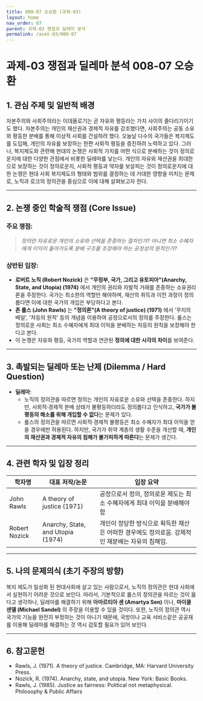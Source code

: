 ```yaml
---
title: 008-07 오승환 (과제-03)
layout: home
nav_order: 07
parent: 과제-03 쟁점과 딜레마 분석
permalink: /asmt-03/008-07
---
```


# 과제-03 쟁점과 딜레마 분석 008-07 오승환 

## 1. 관심 주제 및 일반적 배경

자본주의와 사회주의라는 이데올로기는 곧 자유와 평등라는 가치 사이의 줄다리기이기도 했다. 자본주의는 개인의 재산권과 경제적 자유를 강조했다면, 사회주의는 공동 소유와 평등한 분배를 통해 이상적 사회를 건설하려 했다. 오늘날 다수의 국가들은 복지제도를 도입해, 개인의 자유를 보장하는 한편 사회적 평등을 증진하려 노력하고 있다. 그러나, 복지제도와 관련해 현대의 논쟁은 사회적 가치를 어떤 식으로 분배하는 것이 정의로운지에 대한 다양한 관점에서 비롯한 딜레마를 낳는다. 개인의 자유와 재산권을 최대한으로 보장하는 것이 정의로운지, 사회적 평등과 약자를 보살피는 것이 정의로운지에 대한 논쟁은 현대 사회 복지제도의 형태와 범위를 결정하는 데 거대한 영향을 미치는 문제로, 노직과 로크의 정의관을 중심으로 이에 대해 살펴보고자 한다.

---

## 2. 논쟁 중인 학술적 쟁점 (Core Issue)

### 주요 쟁점:  

> *정의란 자유로운 개인의 소유와 선택을 존중하는 절차인가? 아니면 최소 수혜자에게 이익이 돌아가도록 분배 구조를 조정해야 하는 공정성의 원칙인가?*

### 상반된 입장:
- **로버트 노직 (Robert Nozick)** 은 **"무정부, 국가, 그리고 유토피아"(Anarchy, State, and Utopia) (1974)** 에서 개인의 권리와 자발적 거래를 존중하는 소유권리론을 주장한다. 국가는 최소한의 역할만 해야하며, 재산의 취득과 이전 과정이 정의롭다면 이에 대한 국가의 개입은 부당하다고 본다.
- **존 롤스 (John Rawls)** 는 **"정의론"(A theory of justice) (1971)** 에서 '무지의 베일', '차등의 원칙' 등의 개념을 이용하여 공정으로서의 정의를 주장한다. 롤스는 정의로운 사회는 최소 수혜자에게 최대 이익을 분배하는 차등의 원칙을 보장해야 한다고 본다.
- 이 논쟁은 자유와 평등, 국가의 역할과 연관된 **정의에 대한 시각의 차이**를 보여준다.

---

## 3. 촉발되는 딜레마 또는 난제 (Dilemma / Hard Question)

- **딜레마**: 
  - 노직의 정의관을 따르면 정의는 개인의 자유로운 소유와 선택을 존중한다. 하지만, 사회적·경제적 분배 상태가 불평등하더라도 정의롭다고 인식하고, **국가가 불평등의 해소를 위해 개입할 수 없다**는 문제가 있다.
  - 롤스의 정의관을 따르면 사회적·경제적 불평등은 최소 수혜자가 최대 이익을 얻을 경우에만 허용된다. 하지만, 국가가 취약 계층의 생활 수준을 개선할 때, **개인의 재산권과 경제적 자유의 침해가 불가피하게 따른다**는 문제가 생긴다. 

---

## 4. 관련 학자 및 입장 정리

| 학자명             | 대표 저작/논문                                   | 입장 요약 |
|--------------------|---------------------------------------------------|-----------|
|  John Rawls  |    A theory of justice (1971)        | 공정으로서 정의, 정의로운 제도는 최소 수혜자에게 최대 이익을 분배해야함 |
|  Robert Nozick  |    Anarchy, State, and Utopia (1974)        | 개인이 정당한 방식으로 획득한 재산은 어떠한 경우에도 정의로움. 강제적인 재분배는 자유의 침해임. |


---

## 5. 나의 문제의식 (초기 주장의 방향)

복지 제도가 일상화 된 현대사회에 살고 있는 사람으로서, 노직의 정의관은 현대 사회에서 실현하기 어려운 것으로 보인다. 따라서, 기본적으로 롤스의 정의관을 따르는 것이 옳다고 생각하나, 딜레마를 해결하기 위해 **아마르티아 센 (Amartya Sen)** 이나, **마이클 샌델 (Michael Sandel)** 의 주장을 이용할 수 있을 것이다. 또한, 노직의 정의관 역시 국가의 기능을 완전히 부정하는 것이 아니기 때문에, 국방이나 교육 서비스같은 공공재를 이용해 딜레마를 해결하는 것 역시 검토할 필요가 있어 보인다. 

---

## 6. 참고문헌

- Rawls, J. (1971). A theory of justice. Cambridge, MA: Harvard University Press.
- Nozick, R. (1974). Anarchy, state, and utopia. New York: Basic Books.
- Rawls, J. (1985). Justice as fairness: Political not metaphysical. Philosophy & Public Affairs
